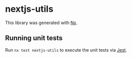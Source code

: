 # nextjs-utils

This library was generated with [Nx](https://nx.dev).

## Running unit tests

Run `nx test nextjs-utils` to execute the unit tests via [Jest](https://jestjs.io).
